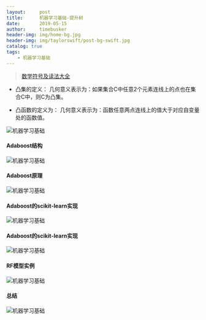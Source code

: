 ```yaml
---
layout:     post
title:      机器学习基础-提升树
date:       2019-05-15
author:     timebusker
header-img: img/home-bg.jpg
header-img: img/taylorswift/post-bg-swift.jpg
catalog: true
tags:
    - 机器学习基础
---
```


> [数学符号及读法大全](https://blog.csdn.net/qq_37212752/article/details/83956265)

- 凸集的定义：
几何意义表示为：如果集合C中任意2个元素连线上的点也在集合C中，则C为凸集。

- 凸函数的定义为：
几何意义表示为：函数任意两点连线上的值大于对应自变量处的函数值。


![机器学习基础](/img/algorithm/11/0.png)

#### Adaboost结构

![机器学习基础](/img/algorithm/11/1.png)

#### Adaboost原理

![机器学习基础](/img/algorithm/11/2.png)

#### Adaboost的scikit-learn实现

![机器学习基础](/img/algorithm/11/3.png)

#### Adaboost的scikit-learn实现

![机器学习基础](/img/algorithm/11/4.png)

#### RF模型实例

![机器学习基础](/img/algorithm/11/5.png)

#### 总结

![机器学习基础](/img/algorithm/11/6.png)

